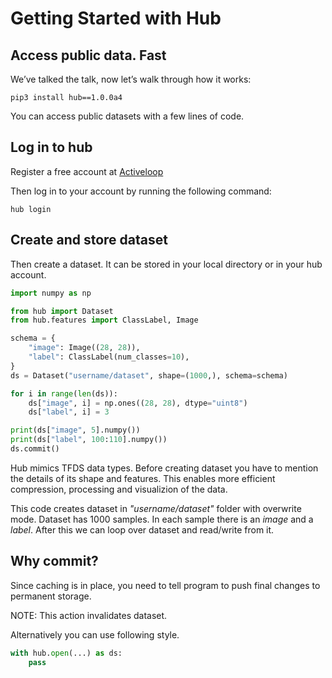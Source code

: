 # Getting Started with Hub



## Access public data. Fast

We’ve talked the talk, now let’s walk through how it works: 

```
pip3 install hub==1.0.0a4
```

You can access public datasets with a few lines of code.

## Log in to hub

Register a free account at [Activeloop](https://app.activeloop.ai)

Then log in to your account by running the following command:
```
hub login
```

## Create and store dataset

Then create a dataset. It can be stored in your local directory or in your hub account.

```python
import numpy as np

from hub import Dataset
from hub.features import ClassLabel, Image

schema = {
    "image": Image((28, 28)),
    "label": ClassLabel(num_classes=10),
}
ds = Dataset("username/dataset", shape=(1000,), schema=schema)

for i in range(len(ds)):
    ds["image", i] = np.ones((28, 28), dtype="uint8")
    ds["label", i] = 3

print(ds["image", 5].numpy())
print(ds["label", 100:110].numpy())
ds.commit()
```

Hub mimics TFDS data types. Before creating dataset you have to mention the details of its shape and features.
This enables more efficient compression, processing and visualizion of the data.

This code creates dataset in *"username/dataset"* folder with overwrite mode. Dataset has 1000 samples. 
In each sample there is an *image* and a *label*.
After this we can loop over dataset and read/write from it.

## **Why commit?**

Since caching is in place, you need to tell program to push final changes to permanent storage. 

NOTE: This action invalidates dataset.

Alternatively you can use following style.

```python
with hub.open(...) as ds:
    pass
```